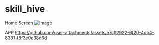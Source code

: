 # skill_hive

Home Screen
![Image](https://github.com/user-attachments/assets/c8fccdb2-9303-4e61-bc47-5d7c35720bf4)

APP
https://github.com/user-attachments/assets/e7c92922-6f20-4db4-8361-f8f3e0e38d6d
